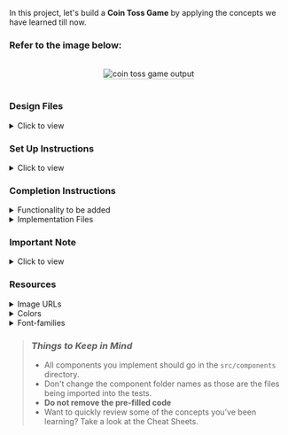 In this project, let's build a **Coin Toss Game** by applying the concepts we have learned till now.

### Refer to the image below:

<br/>
<div style="text-align: center;">
    <img src="https://assets.ccbp.in/frontend/content/react-js/coin-toss-game-output.gif" alt="coin toss game output" style="max-width:70%;box-shadow:0 2.8px 2.2px rgba(0, 0, 0, 0.12)">
</div>
<br/>

### Design Files

<details>
<summary>Click to view</summary>

- [Extra Small (Size < 576px) and Small (Size >= 576px)](https://assets.ccbp.in/frontend/content/react-js/coin-toss-game-sm-output.png)
- [Medium (Size >= 768px), Large (Size >= 992px) and Extra Large (Size >= 1200px)](https://assets.ccbp.in/frontend/content/react-js/coin-toss-game-lg-output.png)

</details>

### Set Up Instructions

<details>
<summary>Click to view</summary>

- Download dependencies by running `npm install`
- Start up the app using `npm start`
</details>

### Completion Instructions

<details>
<summary>Functionality to be added</summary>
<br/>

The app must have the following functionalities

- Initially, the app should have heads image and total, heads, tails counts as **0**
- When the **Toss Coin** button is clicked, then the toss result should be generated using the below expression

  ```
  const tossResult = Math.floor(Math.random() * 2)
  ```

- If the number generated from the given expression is `0` then the result should be `heads` or else the result should be `tails`
- When the **Toss Coin** is clicked, and the result is `heads` then
  - The heads image should be displayed
  - The heads count should be incremented by one
  - The total should be incremented by one
- When the **Toss Coin** is clicked, and the result is `tails` then
  - The tails image should be displayed
  - The tails count should be incremented by one
  - The total should be incremented by one

</details>

<details>
<summary>Implementation Files</summary>
<br/>

Use these files to complete the implementation:

- `src/components/CoinToss/index.js`
- `src/components/CoinToss/index.css`
</details>

### Important Note

<details>
<summary>Click to view</summary>

<br/>

**The following instructions are required for the tests to pass**

- The toss result image should have the alt attribute value as **toss result**

</details>

### Resources

<details>
<summary>Image URLs</summary>

- [https://assets.ccbp.in/frontend/react-js/heads-img.png](https://assets.ccbp.in/frontend/react-js/heads-img.png)
- [https://assets.ccbp.in/frontend/react-js/tails-img.png](https://assets.ccbp.in/frontend/react-js/tails-img.png)

</details>

<details>
<summary>Colors</summary>

<br/>

<div style="background-color: #e2a139; width: 150px; padding: 10px; color: white">Hex: #e2a139</div>
<div style="background-color: #f9d423; width: 150px; padding: 10px; color: black">Hex: #f9d423</div>
<div style="background-color: #ffffff; width: 150px; padding: 10px; color: black">Hex: #ffffff</div>
<div style="background-color: #334155<div style="background-color: #a35200; width: 150px; padding: 10px; color: white">Hex: #a35200</div>
; width: 150px; padding: 10px; color: white">Hex: #334155</div>
<div style="background-color: #475569; width: 150px; padding: 10px; color: white">Hex: #475569</div>

</details>

<details>
<summary>Font-families</summary>

- Roboto

</details>

> ### _Things to Keep in Mind_
>
> - All components you implement should go in the `src/components` directory.
> - Don't change the component folder names as those are the files being imported into the tests.
> - **Do not remove the pre-filled code**
> - Want to quickly review some of the concepts you’ve been learning? Take a look at the Cheat Sheets.
